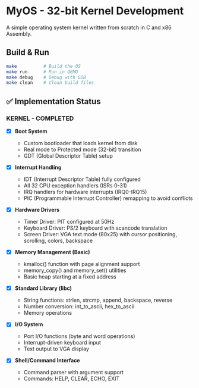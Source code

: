 # MyOS - 32-bit Kernel Development

A simple operating system kernel written from scratch in C and x86 Assembly.

## Build & Run

```bash
make          # Build the OS
make run      # Run in QEMU
make debug    # Debug with GDB
make clean    # Clean build files
```

## ✅ Implementation Status

### KERNEL - COMPLETED

- [x] **Boot System**
  * Custom bootloader that loads kernel from disk
  * Real mode to Protected mode (32-bit) transition
  * GDT (Global Descriptor Table) setup

- [x] **Interrupt Handling**
  * IDT (Interrupt Descriptor Table) fully configured
  * All 32 CPU exception handlers (ISRs 0-31)
  * IRQ handlers for hardware interrupts (IRQ0-IRQ15)
  * PIC (Programmable Interrupt Controller) remapping to avoid conflicts

- [x] **Hardware Drivers**
  * Timer Driver: PIT configured at 50Hz
  * Keyboard Driver: PS/2 keyboard with scancode translation
  * Screen Driver: VGA text mode (80x25) with cursor positioning, scrolling, colors, backspace

- [x] **Memory Management (Basic)**
  * kmalloc() function with page alignment support
  * memory_copy() and memory_set() utilities
  * Basic heap starting at a fixed address

- [x] **Standard Library (libc)**
  * String functions: strlen, strcmp, append, backspace, reverse
  * Number conversion: int_to_ascii, hex_to_ascii
  * Memory operations

- [x] **I/O System**
  * Port I/O functions (byte and word operations)
  * Interrupt-driven keyboard input
  * Text output to VGA display

- [x] **Shell/Command Interface**
  * Command parser with argument support
  * Commands: HELP, CLEAR, ECHO, EXIT